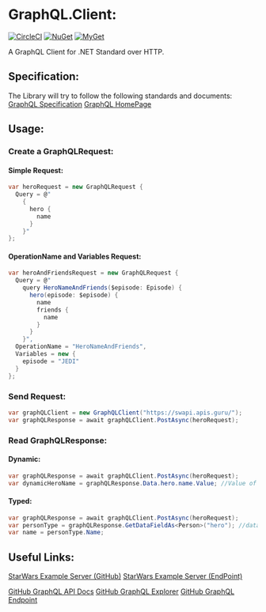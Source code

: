 # GraphQL.Client:
[![CircleCI](https://img.shields.io/circleci/project/github/graphql-dotnet/graphql-client/master.svg)](https://circleci.com/gh/graphql-dotnet/graphql-client/tree/master)
[![NuGet](https://img.shields.io/nuget/v/GraphQL.Client.svg)](https://www.nuget.org/packages/GraphQL.Client)
[![MyGet](https://img.shields.io/myget/graphql-dotnet/v/GraphQL.Client.svg)](https://www.myget.org/feed/graphql-dotnet/package/nuget/GraphQL.Client)

A GraphQL Client for .NET Standard over HTTP.

## Specification:
The Library will try to follow the following standards and documents:
[GraphQL Specification](http://facebook.github.io/graphql/October2016/)
[GraphQL HomePage](http://graphql.org/learn/)

## Usage:

### Create a GraphQLRequest:
#### Simple Request:
```csharp
var heroRequest = new GraphQLRequest {
  Query = @"
    {
      hero {
        name
      }
    }"
};
```

#### OperationName and Variables Request:
```csharp
var heroAndFriendsRequest = new GraphQLRequest {
  Query = @"
    query HeroNameAndFriends($episode: Episode) {
      hero(episode: $episode) {
        name
        friends {
          name
        }
      }
    }",
  OperationName = "HeroNameAndFriends",
  Variables = new {
    episode = "JEDI"
  }
};
```

### Send Request:
```csharp
var graphQLClient = new GraphQLClient("https://swapi.apis.guru/");
var graphQLResponse = await graphQLClient.PostAsync(heroRequest);
```

### Read GraphQLResponse:

#### Dynamic:
```csharp
var graphQLResponse = await graphQLClient.PostAsync(heroRequest);
var dynamicHeroName = graphQLResponse.Data.hero.name.Value; //Value of data->hero->name
```

#### Typed:
```csharp
var graphQLResponse = await graphQLClient.PostAsync(heroRequest);
var personType = graphQLResponse.GetDataFieldAs<Person>("hero"); //data->hero is casted as Person
var name = personType.Name;
```

## Useful Links:
[StarWars Example Server (GitHub)](https://github.com/graphql/swapi-graphql)
[StarWars Example Server (EndPoint)](https://swapi.apis.guru/)

[GitHub GraphQL API Docs](https://developer.github.com/v4/guides/forming-calls/)
[GitHub GraphQL Explorer](https://developer.github.com/v4/explorer/)
[GitHub GraphQL Endpoint](https://api.github.com/graphql)
